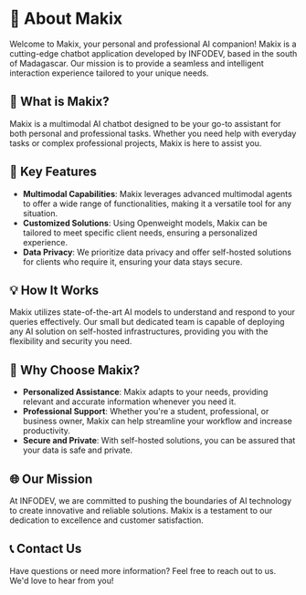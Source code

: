 # 🤖 About Makix

Welcome to Makix, your personal and professional AI companion! Makix is a cutting-edge chatbot application developed by INFODEV, based in the south of Madagascar. Our mission is to provide a seamless and intelligent interaction experience tailored to your unique needs.

## 🌟 What is Makix?

Makix is a multimodal AI chatbot designed to be your go-to assistant for both personal and professional tasks. Whether you need help with everyday tasks or complex professional projects, Makix is here to assist you.

## 🎯 Key Features

- **Multimodal Capabilities**: Makix leverages advanced multimodal agents to offer a wide range of functionalities, making it a versatile tool for any situation.
- **Customized Solutions**: Using Openweight models, Makix can be tailored to meet specific client needs, ensuring a personalized experience.
- **Data Privacy**: We prioritize data privacy and offer self-hosted solutions for clients who require it, ensuring your data stays secure.

## 💡 How It Works

Makix utilizes state-of-the-art AI models to understand and respond to your queries effectively. Our small but dedicated team is capable of deploying any AI solution on self-hosted infrastructures, providing you with the flexibility and security you need.

## 🏢 Why Choose Makix?

- **Personalized Assistance**: Makix adapts to your needs, providing relevant and accurate information whenever you need it.
- **Professional Support**: Whether you're a student, professional, or business owner, Makix can help streamline your workflow and increase productivity.
- **Secure and Private**: With self-hosted solutions, you can be assured that your data is safe and private.

## 🌐 Our Mission

At INFODEV, we are committed to pushing the boundaries of AI technology to create innovative and reliable solutions. Makix is a testament to our dedication to excellence and customer satisfaction.

## 📞 Contact Us

Have questions or need more information? Feel free to reach out to us. We'd love to hear from you!
